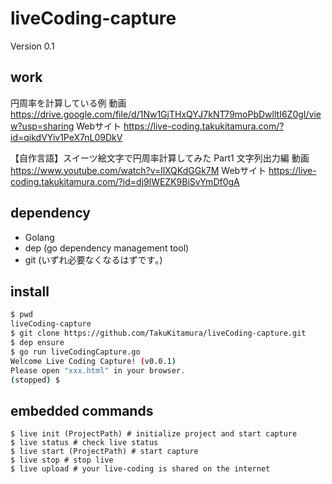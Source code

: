# liveCoding-capture
Version 0.1

## work
円周率を計算している例
動画 https://drive.google.com/file/d/1Nw1GjTHxQYJ7kNT79moPbDwlltI6Z0gI/view?usp=sharing
Webサイト https://live-coding.takukitamura.com/?id=qikdVYiv1PeX7nL09DkV

【自作言語】スイーツ絵文字で円周率計算してみた Part1 文字列出力編
動画 https://www.youtube.com/watch?v=llXQKdGGk7M
Webサイト https://live-coding.takukitamura.com/?id=dj9lWEZK9BiSvYmDf0gA

## dependency
- Golang
- dep (go dependency management tool)
- git (いずれ必要なくなるはずです｡)

## install
```sh
$ pwd
liveCoding-capture
$ git clone https://github.com/TakuKitamura/liveCoding-capture.git
$ dep ensure
$ go run liveCodingCapture.go
Welcome Live Coding Capture! (v0.0.1)
Please open "xxx.html" in your browser.
(stopped) $
```

## embedded commands
```
$ live init (ProjectPath) # initialize project and start capture
$ live status # check live status
$ live start (ProjectPath) # start capture
$ live stop # stop live
$ live upload # your live-coding is shared on the internet 
```
